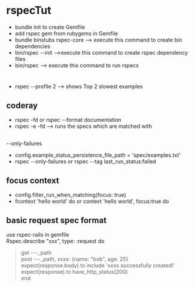 # rspecTut
* bundle init to create Gemfile
* add rspec gem from rubygems in Gemfile
* bundle binstubs rspec-core --> execute this command to create bin dependencies
* bin/rspec --init -->execute this command to create rspec dependency files
* bin/rspec --> execute this command to run rspecs

#
* rspec --profile 2 --> shows Top 2 slowest examples

## coderay
* rspec -fd or rspec --format documentation
* rspec -e <sample word here> -fd --> runs the specs which are matched with <sample word here>

##
--only-failures
* config.example_status_persistence_file_path = 'spec/examples.txt'
* rspec --only-failures or rspec --tag last_run_status:failed

## focus context
* config.filter_run_when_matching(focus: true)
* fcontext 'hello world' do or context 'hello world', focus:true do

## basic request spec format
use rspec-rails in gemfile\
Rspec.describe "xxx", type: :request do
> get ---_path\
> post ---_path, xxxx: {name: "bob", age: 25}\
> expect(response.body).to include 'xxxx successfully created!'\
> expect(response).to have_http_status(200)\
> end